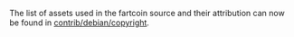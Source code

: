 The list of assets used in the fartcoin source and their attribution can now be found in [contrib/debian/copyright](../contrib/debian/copyright).
